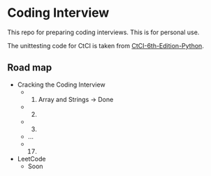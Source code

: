 # Coding Interview

This repo for preparing coding interviews. This is for personal use.

The unittesting code for CtCI is taken from [CtCI-6th-Edition-Python](https://github.com/careercup/CtCI-6th-Edition-Python.git).

## Road map

- Cracking the Coding Interview
  - 1. Array and Strings -> Done
  - 2.
  - 3.
  - ...
  - 17.
- LeetCode
  - Soon
